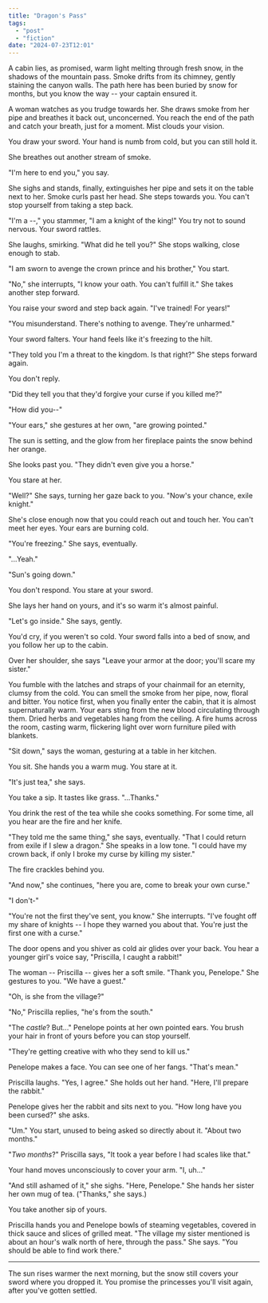 ```yaml
---
title: "Dragon's Pass"
tags:
  - "post"
  - "fiction"
date: "2024-07-23T12:01"
---
```


A cabin lies, as promised, warm light melting through fresh snow, in the shadows of the mountain pass. Smoke drifts from its chimney, gently staining the canyon walls. The path here has been buried by snow for months, but you know the way -- your captain ensured it.

A woman watches as you trudge towards her. She draws smoke from her pipe and breathes it back out, unconcerned. You reach the end of the path and catch your breath, just for a moment. Mist clouds your vision.

You draw your sword. Your hand is numb from cold, but you can still hold it.

She breathes out another stream of smoke.

"I'm here to end you," you say.

She sighs and stands, finally, extinguishes her pipe and sets it on the table next to her. Smoke curls past her head. She steps towards you. You can't stop yourself from taking a step back.

"I'm a --," you stammer, "I am a knight of the king!" You try not to sound nervous. Your sword rattles.

She laughs, smirking. "What did he tell you?" She stops walking, close enough to stab.

"I am sworn to avenge the crown prince and his brother," You start.

"No," she interrupts, "I know your oath. You can't fulfill it." She takes another step forward.

You raise your sword and step back again. "I've trained! For years!"

"You misunderstand. There's nothing to avenge. They're unharmed."

Your sword falters. Your hand feels like it's freezing to the hilt.

"They told you I'm a threat to the kingdom. Is that right?" She steps forward again.

You don't reply.

"Did they tell you that they'd forgive your curse if you killed me?"

"How did you--"

"Your ears," she gestures at her own, "are growing pointed."

The sun is setting, and the glow from her fireplace paints the snow behind her orange.

She looks past you. "They didn't even give you a horse."

You stare at her.

"Well?" She says, turning her gaze back to you. "Now's your chance, exile knight."

She's close enough now that you could reach out and touch her. You can't meet her eyes. Your ears are burning cold.

"You're freezing." She says, eventually.

"...Yeah."

"Sun's going down."

You don't respond. You stare at your sword.

She lays her hand on yours, and it's so warm it's almost painful.

"Let's go inside." She says, gently.

You'd cry, if you weren't so cold. Your sword falls into a bed of snow, and you follow her up to the cabin.

Over her shoulder, she says "Leave your armor at the door; you'll scare my sister."

You fumble with the latches and straps of your chainmail for an eternity, clumsy from the cold. You can smell the smoke from her pipe, now, floral and bitter. You notice first, when you finally enter the cabin, that it is almost supernaturally warm. Your ears sting from the new blood circulating through them. Dried herbs and vegetables hang from the ceiling. A fire hums across the room, casting warm, flickering light over worn furniture piled with blankets.

"Sit down," says the woman, gesturing at a table in her kitchen.

You sit. She hands you a warm mug. You stare at it.

"It's just tea," she says.

You take a sip. It tastes like grass. "...Thanks."

You drink the rest of the tea while she cooks something. For some time, all you hear are the fire and her knife.

"They told me the same thing," she says, eventually. "That I could return from exile if I slew a dragon." She speaks in a low tone. "I could have my crown back, if only I broke my curse by killing my sister."

The fire crackles behind you.

"And now," she continues, "here you are, come to break your own curse."

"I don't-"

"You're not the first they've sent, you know." She interrupts. "I've fought off my share of knights -- I hope they warned you about that. You're just the first one with a curse."

The door opens and you shiver as cold air glides over your back. You hear a younger girl's voice say, "Priscilla, I caught a rabbit!"

The woman -- Priscilla -- gives her a soft smile. "Thank you, Penelope." She gestures to you. "We have a guest."

"Oh, is she from the village?"

"No," Priscilla replies, "he's from the south."

"The *castle*? But..." Penelope points at her own pointed ears. You brush your hair in front of yours before you can stop yourself.

"They're getting creative with who they send to kill us."

Penelope makes a face. You can see one of her fangs. "That's mean."

Priscilla laughs. "Yes, I agree." She holds out her hand. "Here, I'll prepare the rabbit."

Penelope gives her the rabbit and sits next to you. "How long have you been cursed?" she asks.

"Um." You start, unused to being asked so directly about it. "About two months."

"*Two months*?" Priscilla says, "It took a year before I had scales like that."

Your hand moves unconsciously to cover your arm. "I, uh..."

"And still ashamed of it," she sighs. "Here, Penelope." She hands her sister her own mug of tea. ("Thanks," she says.)

You take another sip of yours.

Priscilla hands you and Penelope bowls of steaming vegetables, covered in thick sauce and slices of grilled meat. "The village my sister mentioned is about an hour's walk north of here, through the pass." She says. "You should be able to find work there."

---

The sun rises warmer the next morning, but the snow still covers your sword where you dropped it. You promise the princesses you'll visit again, after you've gotten settled.
